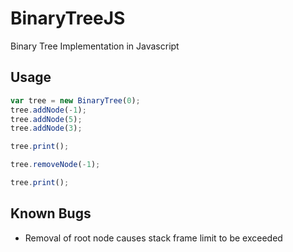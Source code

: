 # BinaryTreeJS
Binary Tree Implementation in Javascript

## Usage
```javascript
var tree = new BinaryTree(0);
tree.addNode(-1);
tree.addNode(5);
tree.addNode(3);

tree.print();

tree.removeNode(-1);

tree.print();
```

## Known Bugs
* Removal of root node causes stack frame limit to be exceeded
